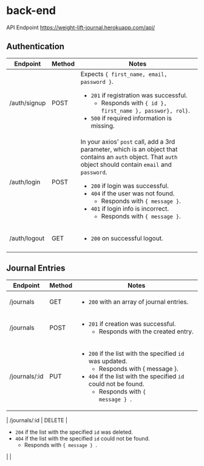 # back-end

API Endpoint
https://weight-lift-journal.herokuapp.com/api/



## Authentication

| Endpoint        | Method | Notes                                                                                                                                                                                                                                                                                                                                                                                                          |
|-----------------|--------|----------------------------------------------------------------------------------------------------------------------------------------------------------------------------------------------------------------------------------------------------------------------------------------------------------------------------------------------------------------------------------------------------------------|
|  /auth/signup | POST   | Expects `{ first_name, email, password }`. <ul>  <li>`201` if registration was successful. <ul><li>Responds with `{ id }, first_name }, passwor}, rol}`.</li></ul> </li>  <li>`500` if required information is missing.</li> </ul>                                                                |
| /auth/login     | POST   | In your axios' `post` call, add a 3rd parameter, which is an object that contains an `auth` object. That `auth` object should contain `email` and `password`.  <ul>  <li>`200` if login was successful.</li>  <li>`404` if the user was not found. <ul><li>Responds with `{ message }`.</li></ul> </li>  <li>`401` if login info is incorrect. <ul><li>Responds with `{ message }`.</li></ul>  </li> </ul> |
| /auth/logout | GET | <ul><li><code>200</code> on successful logout.</li></ul>
|                 |        |                                                                                                                                                                                                                                                                                                                                                                                                             
## Journal Entries
| Endpoint   | Method | Notes                                                                                                                                                                                                                                                                                                                |
|------------|--------|----------------------------------------------------------------------------------------------------------------------------------------------------------------------------------------------------------------------------------------------------------------------------------------------------------------------|
| /journals    | GET    | <ul>  <li> <code>200</code> with an array of journal entries.  </li>  </ul>                                                                                                                                                                                                                                                |
| /journals     | POST   | <ul><li><code>201</code> if creation was successful.<ul><li>Responds with the created entry.</ul></ul>                                                                                                                                                                                                                |
| /journals/:id | PUT    | <ul>  <li>  <code>200</code> if the list with the specified <code>id</code> was updated. <ul><li>Responds with { message }.</li></ul>  </li>  <li> <code>404</code> if the list with the specified <code>id</code> could not be found. <ul><li>Responds with <code>{ message } </code>.</li></ul>  </li>  </ul> |

| /journals/:id | DELETE | <ul> <li> <code>204</code> if the list with the specified <code>id</code> was deleted. </li>  <li> <code>404</code> if the list with the specified <code>id</code> could not be found. <ul><li>Responds with <code>{ message } </code>.</li></ul> </li>  </ul> |                                                      |

